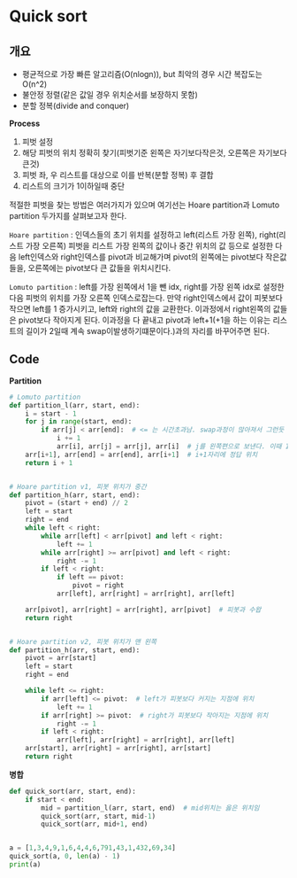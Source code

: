 # Quick sort

## 개요

- 평균적으로 가장 빠른 알고리즘(O(nlogn)), but 최악의 경우 시간 복잡도는 O(n^2)
- 불안정 정렬(같은 값일 경우 위치순서를 보장하지 못함)
- 분할 정복(divide and conquer)

**Process**

1. 피벗 설정
2. 해당 피벗의 위치 정확히 찾기(피벗기준 왼쪽은 자기보다작은것, 오른쪽은 자기보다 큰것)
3. 피벗 좌, 우 리스트를 대상으로 이를 반복(분할 정복) 후 결합
4. 리스트의 크기가 1이하일때 중단

적절한 피벗을 찾는 방법은 여러가지가 있으며 여기선는 Hoare partition과 Lomuto partition 두가지를 살펴보고자 한다.

`Hoare partition` : 인덱스들의 초기 위치를 설정하고 left(리스트 가장 왼쪽), right(리스트 가장 오른쪽) 피벗을 리스트 가장 왼쪽의 값이나 중간 위치의 값 등으로 설정한 다음 left인덱스와 right인덱스를 pivot과 비교해가며 pivot의 왼쪽에는 pivot보다 작은값들을, 오른쪽에는 pivot보다 큰 값들을 위치시킨다.

`Lomuto partition` : left를 가장 왼쪽에서 1을 뺀 idx, right를 가장 왼쪽 idx로 설정한 다음 피벗의 위치를 가장 오른쪽 인덱스로잡는다. 만약 right인덱스에서 값이 피봇보다 작으면 left를 1 증가시키고, left와 right의 값을 교환한다. 이과정에서 right왼쪽의 값들은 pivot보다 작아지게 된다. 이과정을 다 끝내고 pivot과 left+1(+1을 하는 이유는 리스트의 길이가 2일때 계속 swap이발생하기떄문이다.)과의 자리를 바꾸어주면 된다.

## Code

**Partition**

```Python
# Lomuto partition
def partition_l(arr, start, end):
    i = start - 1
    for j in range(start, end):
        if arr[j] < arr[end]:  # <= 는 시간초과남. swap과정이 많아져서 그런듯
            i += 1
            arr[i], arr[j] = arr[j], arr[i]  # j를 왼쪽편으로 보낸다. 이때 1 증가된 i는 무조건 arr[end]보다 크다(거쳐왔으니까)
    arr[i+1], arr[end] = arr[end], arr[i+1]  # i+1자리에 정답 위치
    return i + 1


# Hoare partition v1, 피봇 위치가 중간
def partition_h(arr, start, end):
    pivot = (start + end) // 2
    left = start
    right = end
    while left < right:
        while arr[left] < arr[pivot] and left < right:
            left += 1
        while arr[right] >= arr[pivot] and left < right:
            right -= 1
        if left < right:
            if left == pivot:
                pivot = right
            arr[left], arr[right] = arr[right], arr[left]

    arr[pivot], arr[right] = arr[right], arr[pivot]  # 피봇과 수왑
    return right


# Hoare partition v2, 피봇 위치가 맨 왼쪽
def partition_h(arr, start, end):
    pivot = arr[start]
    left = start
    right = end

    while left <= right:
        if arr[left] <= pivot:  # left가 피봇보다 커지는 지점에 위치
            left += 1
        if arr[right] >= pivot:  # right가 피봇보다 작아지는 지점에 위치
            right -= 1
        if left < right:
            arr[left], arr[right] = arr[right], arr[left]
    arr[start], arr[right] = arr[right], arr[start]
    return right
```

**병합**

```Python
def quick_sort(arr, start, end):
    if start < end:
        mid = partition_l(arr, start, end)  # mid위치는 옳은 위치임
        quick_sort(arr, start, mid-1)
        quick_sort(arr, mid+1, end)


a = [1,3,4,9,1,6,4,4,6,791,43,1,432,69,34]
quick_sort(a, 0, len(a) - 1)
print(a)

```







